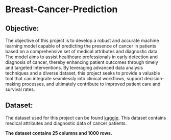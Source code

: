 # Breast-Cancer-Prediction

## Objective: 
The objective of this project is to develop a robust and accurate machine learning model capable of predicting the presence of cancer in patients based on a comprehensive set of medical attributes and diagnostic data. The model aims to assist healthcare professionals in early detection and diagnosis of cancer, thereby enhancing patient outcomes through timely and targeted interventions. By leveraging advanced data analysis techniques and a diverse dataset, this project seeks to provide a valuable tool that can integrate seamlessly into clinical workflows, support decision-making processes, and ultimately contribute to improved patient care and survival rates.

## Dataset: 
The dataset used for this project can be found [kaggle](https://www.kaggle.com/datasets/rishidamarla/cancer-patients-data?form=MG0AV3).
 This dataset contains medical attributes and diagnostic data of cancer patients.

**The dataset contains 25 columns and 1000 rows.**
